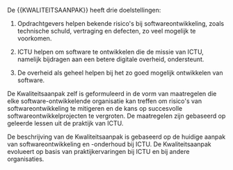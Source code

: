 De {{KWALITEITSAANPAK}} heeft drie doelstellingen:

1. Opdrachtgevers helpen bekende risico's bij softwareontwikkeling, zoals technische schuld, vertraging en defecten, zo veel mogelijk te voorkomen.

2. ICTU helpen om software te ontwikkelen die de missie van ICTU, namelijk bijdragen aan een betere digitale overheid, ondersteunt.

3. De overheid als geheel helpen bij het zo goed mogelijk ontwikkelen van software.

De Kwaliteitsaanpak zelf is geformuleerd in de vorm van maatregelen die elke software-ontwikkelende organisatie kan treffen om risico's van softwareontwikkeling te mitigeren en de kans op succesvolle softwareontwikkelprojecten te vergroten. De maatregelen zijn gebaseerd op geleerde lessen uit de praktijk van ICTU.

De beschrijving van de Kwaliteitsaanpak is gebaseerd op de huidige aanpak van softwareontwikkeling en -onderhoud bij ICTU. De Kwaliteitsaanpak evolueert op basis van praktijkervaringen bij ICTU en bij andere organisaties.